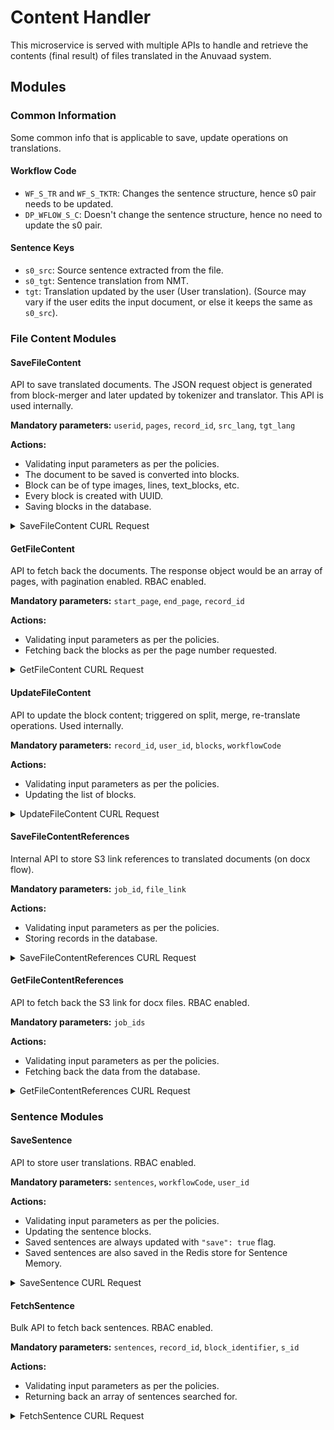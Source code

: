 # Content Handler


This microservice is served with multiple APIs to handle and retrieve the contents (final result) of files translated in the Anuvaad system.

## Modules

### Common Information

Some common info that is applicable to save, update operations on translations.

#### Workflow Code

- `WF_S_TR` and `WF_S_TKTR`: Changes the sentence structure, hence s0 pair needs to be updated.
- `DP_WFLOW_S_C`: Doesn't change the sentence structure, hence no need to update the s0 pair.

#### Sentence Keys

- `s0_src`: Source sentence extracted from the file.
- `s0_tgt`: Sentence translation from NMT.
- `tgt`: Translation updated by the user (User translation). (Source may vary if the user edits the input document, or else it keeps the same as `s0_src`).

### File Content Modules

#### SaveFileContent

API to save translated documents. The JSON request object is generated from block-merger and later updated by tokenizer and translator. This API is used internally.

**Mandatory parameters:** `userid`, `pages`, `record_id`, `src_lang`, `tgt_lang`

**Actions:**

- Validating input parameters as per the policies.
- The document to be saved is converted into blocks.
- Block can be of type images, lines, text_blocks, etc.
- Every block is created with UUID.
- Saving blocks in the database.

<details>
<summary>SaveFileContent CURL Request</summary>

```bash
curl --location --request POST 'http://gateway_anuvaad-content-handler:5001/anuvaad/content-handler/v0/save-content' \
--header 'userid: 06b5419ab0f14669b1dff654533416411608108799138' \
--header 'Content-Type: application/json' \
--data-raw '{
  "file_locale": "en",
  "record_id": "FC-BM-TOK-TRANS-1601531696387|0-16015317191287522.json",
  "src_lang": "en",
  "tgt_lang": "hi",
  "pages": [
    {
      "images": [],
      "lines": [],
      "page_height": 1188,
      "page_no": 1,
      "page_width": 918,
      "text_blocks": [
        {
          "attrib": null,
          "avg_line_height": 15,
          "block_id": "ae3165c2-03aa-11eb-a840-02420a00032e-0",
          "block_identifier": "24610b3f-c0fd-4cbf-9597-1c037e84fc70",
          "children": [
            {
              "attrib": "HEADER",
              "block_id": "ae3165c2-03aa-11eb-a840-02420a00032e-0-0",
              "children": null,
              "font_color": "#000000",
              "font_family": "ArialMT",
              "font_size": 13,
              "text": "Consulting Manager: Sample manager",
              "text_height": 15,
              "text_left": 108,
              "text_top": 63,
              "text_width": 293
            }
          ],
          "data_type": "text_blocks",
          "file_locale": "68072f3c-c57a-4f62-a7fc-42ed6f776c1e",
          "font_color": "#000000",
          "font_family": "ArialMT",
          "font_size": 13,
          "job_id": "",
          "page_info": {
            "page_height": 1188,
            "page_no": 1,
            "page_width": 918
          },
          "record_id": "FC-BM-TOK-TRANS-1601531696387|0-16015317191287522.json",
          "text": " Consulting Manager: Sample Manager  Phone: +91-1234567898/+91-80 123456 Email:  ​ sample.manager@anuvaad.com ",
          "text_height": 47,
          "text_left": 108,
          "text_top": 63,
          "text_width": 293,
          "tokenized_sentences": [
            {
              "input_subwords": "['▁Consult', 'ing', '▁Manager', '▁:']",
              "n_id": "FC-BM-TOK-TRANS-1601531696387|0-16015317191287522.json|1|ae3165c2-03aa-11eb-a840-02420a00032e-0",
              "output_subwords": "['▁परामर्श', '▁प्रबंधक', 'ः']",
              "pred_score": -0.8280696868896484,
              "s_id": "94695768-5976-4fdc-853d-9aa49630ce77",
              "src": "Consulting Manager:",
              "tagged_src": "Consulting Manager:",
              "tagged_tgt": "परामर्श प्रबंधकः",
              "tgt": "परामर्श प्रबंधकः"
            }
          ],
          "underline": 1
        }
      ]
    }
  ]
}'
```
</details>

#### GetFileContent

API to fetch back the documents. The response object would be an array of pages, with pagination enabled. RBAC enabled.

**Mandatory parameters:** `start_page`, `end_page`, `record_id`

**Actions:**

- Validating input parameters as per the policies.
- Fetching back the blocks as per the page number requested.

<details>
<summary>GetFileContent CURL Request</summary>

```bash
curl --location --request GET 'https://auth.anuvaad.org/anuvaad/content-handler/v0/fetch-content?record_id=A_FTTTR-GBWSA-1623682123483%7CDOCX-c7759250-6952-4575-9514-66a1383caabb.json&start_page=0&end_page=0' \
--header 'auth-token: eyJ0eXAiOiJKV1QiLCJhbGciOiJIUzI1NiJ9.eyJ1c2VyTmFtZSI6ImphaW55LmpveUB0YXJlbnRvLmNvbSIsInBhc3N3b3JkIjoiYickMmIkMTIkNzJjY1ZFRmNIcC9qSkg5dzBGMXFTdU5ZQlNXQThSMzdRak1zdm8wN01rMnNYeVI2N24xRlcnIiwiZXhwIjoxNjIzNzY5Njg0fQ.a6gaxGvG-yCLrE6qeTshf2V8j_S44-U6obgWyyHZRK8'
```
</details>

#### UpdateFileContent

API to update the block content; triggered on split, merge, re-translate operations. Used internally.

**Mandatory parameters:** `record_id`, `user_id`, `blocks`, `workflowCode`

**Actions:**

- Validating input parameters as per the policies.
- Updating the list of blocks.

<details>
<summary>UpdateFileContent CURL Request</summary>

```bash
curl --location --request POST 'http://gateway_anuvaad-content-handler:5001//anuvaad/content-handler/v0/update-content' \
--header 'userid: kd' \
--header 'Content-Type: application/json' \
--data-raw '{
  "record_id": "FC-BM-TOK-TRANS-1601531696387|0-16015317191287522.json",
  "blocks": [
    {
      "attrib": null,
      "avg_line_height": 15,
      "block_id": "ae3165c2-03aa-11eb-a840-02420a00032e-0",
      "block_identifier": "24610b3f-c0fd-4cbf-9597-1c037e84fc70",
      "children": [
        {
          "attrib": "HEADER",
          "block_id": "ae3165c2-03aa-11eb-a840-02420a00032e-0-0",
          "children": null,
          "font_color": "#000000",
          "font_family": "ArialMT",
          "font_size": 13,
          "text": "Consulting Manager: Sample Manager",
          "text_height": 15,
          "text_left": 108,
          "text_top": 63,
          "text_width": 293
        }
      ],
      "data_type": "text_blocks",
      "file_locale": "68072f3c-c57a-4f62-a7fc-42ed6f776c1e",
      "font_color": "#000000",
      "font_family": "ArialMT",
      "font_size": 13,
      "job_id": "",
      "page_info": {
        "page_height": 1188,
        "page_no": 1,
        "page_width": 918
      },
      "record_id": "FC-BM-TOK-TRANS-1601531696387|0-16015317191287522.json",
      "text": " Consulting Manager: Sample Manager  Phone: +91-1234567898/+91-80 123456 Email:  ​ sample.manager@anuvaad.com ",
      "text_height": 47,
      "text_left": 108,
      "text_top": 63,
      "text_width": 293,
      "tokenized_sentences": [
        {
          "input_subwords": "['▁Consult', 'ing', '▁Manager', '▁:']",
          "n_id": "FC-BM-TOK-TRANS-1601531696387|0-16015317191287522.json|1|ae3165c2-03aa-11eb-a840-02420a00032e-0",
          "output_subwords": "['▁परामर्श', '▁प्रबंधक', 'ः']",
          "pred_score": -0.8280696868896484,
          "s_id": "94695768-5976-4fdc-853d-9aa49630ce77",
          "src": "Consulting Manager:",
          "tagged_src": "Consulting Manager:",
          "tagged_tgt": "परामर्श प्रबंधकः",
          "tgt": "परामर्श प्रबंधकः"
        }
      ],
      "underline": 1
    }
  ]
}'
```
</details>

#### SaveFileContentReferences

Internal API to store S3 link references to translated documents (on docx flow).

**Mandatory parameters:** `job_id`, `file_link`

**Actions:**

- Validating input parameters as per the policies.
- Storing records in the database.

<details>
<summary>SaveFileContentReferences CURL Request</summary>

```bash
curl --location --request POST 'http://gateway_anuvaad-content-handler:5001//anuvaad/content-handler/v0/ref-link/store' \
--header 'ad-userid: kd' \
--header 'userid: kd' \
--header 'Content-Type: application/json' \
--data-raw '{
  "records": [
    {
      "job_id": "abc1",
      "file_link": {
        "HTML": {
          "LIBRE": "https://anuvaad1.s3.amazonaws.com/upload/sample3tableshredacrossPages/LIBRE/sample3tableshredacrossPages.html",
          "PDFTOHTML": "https://anuvaad1.s3.amazonaws.com/upload/sample3tableshredacrossPages/PDFTOHTML/sample3tableshredacrossPages-html.html"
        },
        "PDF": {
          "LIBRE": "https://anuvaad1.s3.amazonaws.com/upload/sample3tableshredacrossPages/PDFTOHTML/sample3tableshredacrossPages.pdf"
        }
      }
    }
  ]
}'
```
</details>

#### GetFileContentReferences

API to fetch back the S3 link for docx files. RBAC enabled.

**Mandatory parameters:** `job_ids`

**Actions:**

- Validating input parameters as per the policies.
- Fetching back the data from the database.

<details>
<summary>GetFileContentReferences CURL Request</summary>

```bash
curl --location --request POST 'https://auth.anuvaad.org/anuvaad/content-handler/v0/ref-link/fetch' \
--header 'auth-token: eyJ0eXAiOiJKV1QiLCJhbGciOiJIUzI1NiJ9.eyJ1c2VyTmFtZSI6ImphaW55LmpveUB0YXJlbnRvLmNvbSIsIkphaW55QDEyMyI6ImInJDJiJDEyJDk2YzRMb0ZCTG05ZU1XVlJXNVFzTE9ydTlLZVc1emJnVnBhaFouclBuYnFReU96YUNDMFVpJyIsImV4cCI6MTY0MDY3MDg4N30.R0zEJyEeXhOZ41TnsPTD0rFov3kPmUVfL_DdOxKU0QI' \
--header 'Content-Type: application/json' \
--data-raw '{"job_ids":["A_FTTTR-cSCim-1632805831132"]}'
```
</details>

### Sentence Modules

#### SaveSentence

API to store user translations. RBAC enabled.

**Mandatory parameters:** `sentences`, `workflowCode`, `user_id`

**Actions:**

- Validating input parameters as per the policies.
- Updating the sentence blocks.
- Saved sentences are always updated with `"save": true` flag.
- Saved sentences are also saved in the Redis store for Sentence Memory.

<details>
<summary>SaveSentence CURL Request</summary>

```bash
curl --location --request POST 'https://auth.anuvaad.org/anuvaad/content-handler/v0/save-content-sentence' \
--header 'auth-token: eyJ0eXAiOiJKV1QiLCJhbGciOiJIUzI1NiJ9.eyJ1c2VyTmFtZSI6ImphaW55LmpveUB0YXJlbnRvLmNvbSIsInBhc3N3b3JkIjoiYickMmIkMTIkaXJXU2xrdjFDSWUzNzJZMzZiWlhFdTdKSDQ0QlViR2d2QlVSMW5OMXJxNEEuMWpuQ0JsTi4nIiwiZXhwIjoxNjEzNzM5NTI5fQ.g-JLNqFen-ol3y40OAFA82q1pi-b3BDSGtoWi-OyjhA' \
--header 'Content-Type: application/json' \
--data-raw '{"workflowCode":"DP_WFLOW_S_C",
"sentences": [
  {
    "bleu_score": 1,
    "n_id": "",
    "s0_src": "He was released on bail on the 1st of December. We used to go there to bail out the old man.",
    "s0_tgt": "उन्हें 1 दिसंबर को जमानत पर रिहा कर दिया गया था। हम वहां पुराने आदमी को जमानत देने जाते थे।",
    "s_id": "4e412457-e357-419b-b477-1676b314afd5",
    "save": true,
    "src": "He was released on bail on the 1st of December. We used to go there to bail out the old man.",
    "src_lang": "en",
    "tagged_src": "He was released on bail on the NnUuMm०st of December. We used to go there to bail out the old man.",
    "tagged_tgt": "उन्हें NnUuMm० दिसंबर को जमानत पर रिहा कर दिया गया था। हम वहां पुराने आदमी को जमानत देने जाते थे।",
    "tgt": "उन्हें 1 दि��ंबर को जमानत पर रिहा कर दिया गया था। हम वहां पुराने आदमी को जमानत देने जाते थे।",
    "tgt_lang": "hi",
    "time_spent_ms": 6797,
    "tmx_phrases": []
  }
]}'
```
</details>

#### FetchSentence

Bulk API to fetch back sentences. RBAC enabled.

**Mandatory parameters:** `sentences`, `record_id`, `block_identifier`, `s_id`

**Actions:**

- Validating input parameters as per the policies.
- Returning back an array of sentences searched for.

<details>
<summary>FetchSentence CURL Request</summary>

```bash
curl --location --request POST 'https://auth.anuvaad.org/anuvaad/content-handler/v0/fetch-content-sentence' \
--header 'auth-token: eyJ0eXAiOiJKV1QiLCJhbGciOiJIUzI1NiJ9.eyJ1c2VyTmFtZSI6Imt1bWFyLmRlZXBha0B0YXJlbnRvLmNvbSIsInBhc3N3b3JkIjoiYickMmIkMTIkTWVEZzhpUGY3dWJFR21jbDRaNUE3dUo0bEk4VEdJcVpzL3R4ckJZOF